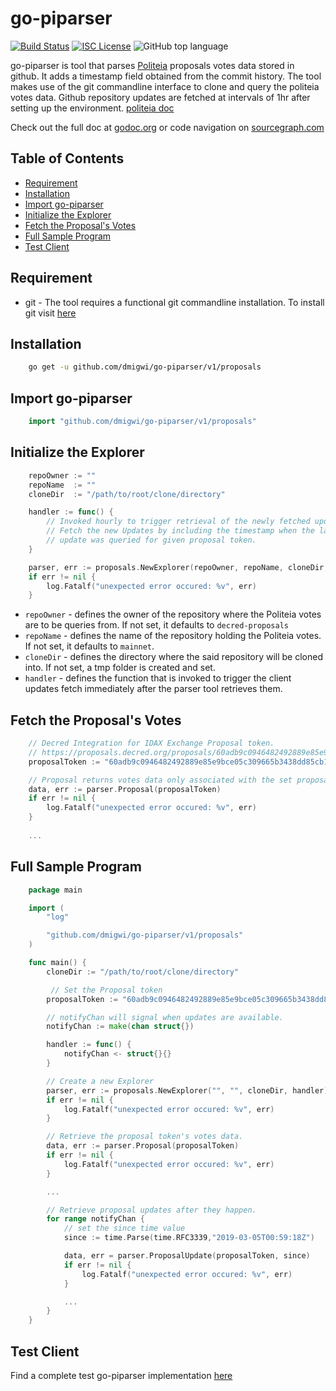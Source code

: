 # go-piparser
[![Build Status](https://travis-ci.org/dmigwi/go-piparser.svg?branch=master)](https://travis-ci.org/dmigwi/go-piparser)
[![ISC License](https://img.shields.io/badge/license-ISC-blue.svg)](http://copyfree.org)
![GitHub top language](https://img.shields.io/github/languages/top/dmigwi/go-piparser.svg?color=green&style=popout)

go-piparser is tool that parses [Politeia](https://proposals.decred.org) proposals votes data stored in github.
It adds a timestamp field obtained from the commit history. The tool makes use of the git commandline interface to clone 
and query the politeia votes data. Github repository updates are fetched at intervals of 1hr after setting up the
environment. [politeia doc](https://docs.decred.org/advanced/navigating-politeia-data/#voting-and-comment-data)

Check out the full doc at [godoc.org](https://godoc.org/github.com/dmigwi/go-piparser/proposals) or code navigation on [sourcegraph.com](https://sourcegraph.com/github.com/dmigwi/go-piparser/-/blob/proposals/parser.go)


## Table of Contents

- [Requirement](#requirement)
- [Installation](#installation)
- [Import go-piparser](#import-go-piparser)
- [Initialize the Explorer](#initialize-the-explorer)
- [Fetch the Proposal's Votes](#fetch-the-proposal's-votes)
- [Full Sample Program](#full-sample-program)
- [Test Client](#test-client)


## Requirement

- git -  The tool requires a functional git commandline installation.
To install git visit [here](https://git-scm.com/book/en/v2/Getting-Started-Installing-Git)

## Installation

```bash
    go get -u github.com/dmigwi/go-piparser/v1/proposals
```

## Import go-piparser

```go
    import "github.com/dmigwi/go-piparser/v1/proposals"
```

## Initialize the Explorer

```go
    repoOwner := ""
    repoName  := ""
    cloneDir  := "/path/to/root/clone/directory"

    handler := func() {
		// Invoked hourly to trigger retrieval of the newly fetched updates.
		// Fetch the new Updates by including the timestamp when the last
		// update was queried for given proposal token.
	}

    parser, err := proposals.NewExplorer(repoOwner, repoName, cloneDir, handler)
    if err != nil {
		log.Fatalf("unexpected error occured: %v", err)
    }
```

- `repoOwner` - defines the owner of the repository where the Politeia votes are to be queries from. If not set, it defaults to `decred-proposals`
- `repoName` - defines the name of the repository holding the Politeia votes. If not set, it defaults to `mainnet`.
- `cloneDir` - defines the directory where the said repository will be cloned into. If not set, a tmp folder is created and set.
- `handler` - defines the function that is invoked to trigger the client updates fetch immediately after the parser tool retrieves them.
## Fetch the Proposal's Votes

```go
    // Decred Integration for IDAX Exchange Proposal token. 
    // https://proposals.decred.org/proposals/60adb9c0946482492889e85e9bce05c309665b3438dd85cb1a837df31fbf57fb
    proposalToken := "60adb9c0946482492889e85e9bce05c309665b3438dd85cb1a837df31fbf57fb"

    // Proposal returns votes data only associated with the set proposal token. 
    data, err := parser.Proposal(proposalToken)
	if err != nil {
		log.Fatalf("unexpected error occured: %v", err)
    }
    
    ...
```

## Full Sample Program

```go 
    package main

    import (
        "log"

        "github.com/dmigwi/go-piparser/v1/proposals"
    )

    func main() {
        cloneDir := "/path/to/root/clone/directory"

         // Set the Proposal token
        proposalToken := "60adb9c0946482492889e85e9bce05c309665b3438dd85cb1a837df31fbf57fb"

        // notifyChan will signal when updates are available.
        notifyChan := make(chan struct{})

        handler := func() {
            notifyChan <- struct{}{}
        }

        // Create a new Explorer
        parser, err := proposals.NewExplorer("", "", cloneDir, handler)
        if err != nil {
            log.Fatalf("unexpected error occured: %v", err)
        }

        // Retrieve the proposal token's votes data.
        data, err := parser.Proposal(proposalToken)
        if err != nil {
            log.Fatalf("unexpected error occured: %v", err)
        }

        ...

        // Retrieve proposal updates after they happen.
        for range notifyChan {
            // set the since time value
            since := time.Parse(time.RFC3339,"2019-03-05T00:59:18Z")

            data, err = parser.ProposalUpdate(proposalToken, since)
            if err != nil {
                log.Fatalf("unexpected error occured: %v", err)
            }

            ...
        }
    }

```

## Test Client

Find a complete test go-piparser implementation [here](https://github.com/dmigwi/go-piparser/tree/master/testutil)